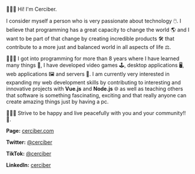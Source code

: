 🙋🏻‍♂️ Hi! I'm Cerciber.

I consider myself a person who is very passionate about technology 🖱️. I believe that programming has a great capacity to change the world 🌎 and I want to be part of that change by creating incredible products 🛠️ that contribute to a more just and balanced world in all aspects of life ⚖️.

👨🏻‍💻 I got into programming for more than 8 years where I have learned many things 🧠, I have developed video games 🕹️, desktop applications 🖥️, web applications 🖼️ and servers 💭. I am currently very interested in expanding my web development skills by contributing to interesting and innovative projects with **Vue.js** and **Node.js** 🌐 as well as teaching others that software is something fascinating, exciting and that really anyone can create amazing things just by having a pc.

🙇🏻‍♂️ Strive to be happy and live peacefully with you and your community!! 🤗. 

**Page:** [cerciber.com](https://cerciber.com/)

**Twitter:** [@cerciber](https://twitter.com/cerciber)

**TikTok:** [@cerciber](https://www.tiktok.com/@cerciber)

**LinkedIn:** [cerciber](https://www.linkedin.com/in/cerciber/)
